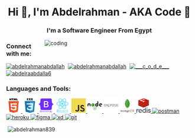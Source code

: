 <h1 align="center">Hi 👋, I'm Abdelrahman - AKA Code 👋</h1>
<h3 align="center">I'm a Software Engineer From Egypt</h3>

<img align="right" alt="coding" width="400" src="https://user-images.githubusercontent.com/58876947/171235013-a12f4dda-06f4-401d-b7d0-c32fabf06917.gif">

<h3 align="left">Connect with me:</h3>
<p align="left">
<a href="mailto:abdelrahmanabdallah9800@gmail.com"><img style="margin-right:5px;" src="https://cdn-icons-png.freepik.com/512/5968/5968534.png" alt="abdelrahmanabdallah" height="30" width="30" /></a>
<a href="https://linkedin.com/in/abdelrahmanabdallah" target="_blank"><img style="margin-right:5px;" src="https://cdn-icons-png.freepik.com/512/3536/3536505.png" alt="abdelrahmanabdallah" height="30" width="30" /></a>
<a href="https://instagram.com/___c_o_d_e___" target="_blank"><img style="margin-right:5px;" src="https://cdn-icons-png.freepik.com/512/2111/2111463.png?ga=GA1.1.1622378014.1718883569" alt="___c_o_d_e___" height="30" width="30" /></a>
<a href="https://www.behance.net/abdelraabdalla6" target="_blank"><img align="center" src="https://cdn-icons-png.freepik.com/512/3536/3536806.png" alt="abdelraabdalla6" height="30" width="30" /></a>
</p>

<h3 align="left">Languages and Tools:</h3>
<p align="left">
<a href="https://www.w3.org/html/" target="_blank" rel="noreferrer"> <img src="https://raw.githubusercontent.com/devicons/devicon/master/icons/html5/html5-original-wordmark.svg" alt="html5" width="40" height="40"/> </a>
 <a href="https://www.w3schools.com/css/" target="_blank" rel="noreferrer"> <img src="https://raw.githubusercontent.com/devicons/devicon/master/icons/css3/css3-original-wordmark.svg" alt="css3" width="40" height="40"/> </a>
  <a href="https://getbootstrap.com" target="_blank" rel="noreferrer"> <img src="https://raw.githubusercontent.com/devicons/devicon/master/icons/bootstrap/bootstrap-plain-wordmark.svg" alt="bootstrap" width="40" height="40"/> </a> 
<a href="https://reactjs.org/" target="_blank" rel="noreferrer"> <img src="https://raw.githubusercontent.com/devicons/devicon/master/icons/react/react-original-wordmark.svg" alt="react" width="40" height="40"/> </a> 
<a href="https://developer.mozilla.org/en-US/docs/Web/JavaScript" target="_blank" rel="noreferrer"> <img src="https://raw.githubusercontent.com/devicons/devicon/master/icons/javascript/javascript-original.svg" alt="javascript" width="40" height="40"/> </a> 
<a href="https://nodejs.org" target="_blank" rel="noreferrer"> <img src="https://raw.githubusercontent.com/devicons/devicon/master/icons/nodejs/nodejs-original-wordmark.svg" alt="nodejs" width="40" height="40"/> </a> 
<a href="https://expressjs.com" target="_blank" rel="noreferrer"> <img src="https://raw.githubusercontent.com/devicons/devicon/master/icons/express/express-original-wordmark.svg" alt="express" width="40" height="40"/> </a>
<a href="https://www.mongodb.com/" target="_blank" rel="noreferrer"> <img src="https://raw.githubusercontent.com/devicons/devicon/master/icons/mongodb/mongodb-original-wordmark.svg" alt="mongodb" width="40" height="40"/> </a> 
<a href="https://redis.io" target="_blank" rel="noreferrer"> <img src="https://raw.githubusercontent.com/devicons/devicon/master/icons/redis/redis-original-wordmark.svg" alt="redis" width="40" height="40"/> </a> 
<a href="https://postman.com" target="_blank" rel="noreferrer"> <img src="https://www.vectorlogo.zone/logos/getpostman/getpostman-icon.svg" alt="postman" width="40" height="40"/> </a> 
<a href="https://heroku.com" target="_blank" rel="noreferrer"> <img src="https://www.vectorlogo.zone/logos/heroku/heroku-icon.svg" alt="heroku" width="40" height="40"/> </a> 
 <a href="https://www.figma.com/" target="_blank" rel="noreferrer"> <img src="https://www.vectorlogo.zone/logos/figma/figma-icon.svg" alt="figma" width="40" height="40"/> </a>
   <a href="https://www.adobe.com/products/xd.html" target="_blank" rel="noreferrer"> <img src="https://cdn.worldvectorlogo.com/logos/adobe-xd.svg" alt="xd" width="40" height="40"/> </a> 
  <a href="https://git-scm.com/" target="_blank" rel="noreferrer"> <img src="https://www.vectorlogo.zone/logos/git-scm/git-scm-icon.svg" alt="git" width="40" height="40"/> </a>
</p>
<p>&nbsp;<img align="center" src="https://github-readme-stats.vercel.app/api?username=abdelrahman839&show_icons=true&locale=en" alt="abdelrahman839" /></p>
